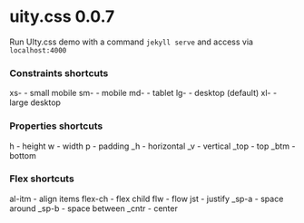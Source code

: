 # uity.css 0.0.7

Run UIty.css demo with a command `jekyll serve` and access via `localhost:4000`

### Constraints shortcuts
xs- - small mobile
sm- - mobile
md- - tablet
lg- - desktop (default)
xl- - large desktop

### Properties shortcuts
h - height
w - width
p - padding
\_h - horizontal
\_v - vertical
\_top - top
\_btm - bottom

### Flex shortcuts
al-itm - align items
flex-ch - flex child
flw - flow
jst - justify
\_sp-a - space around
\_sp-b - space between
\_cntr - center
